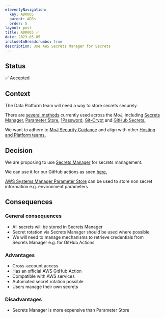 ```yaml
---
eleventyNavigation:
  key: ADR005
  parent: ADRs
  order: 5
layout: post
title: ADR005 ✅
date: 2023-05-05
includeInBreadcrumbs: true
description: Use AWS Secrets Manager for Secrets
---
```


## Status

✅ Accepted

## Context

The Data Platform team will need a way to store secrets securely.

There are [several methods](https://security-guidance.service.justice.gov.uk/secrets-management/#application--infrastructure-secrets) currently used across the MoJ, including [Secrets Manager](https://aws.amazon.com/secrets-manager/), [Parameter Store](https://docs.aws.amazon.com/systems-manager/latest/userguide/systems-manager-parameter-store.html), [1Password](https://operations-engineering.service.justice.gov.uk/documentation/services.html#services), [Git-Crypt](https://github.com/AGWA/git-crypt) and [GitHub Secrets.](https://docs.github.com/en/actions/security-guides/encrypted-secrets)

We want to adhere to [MoJ Security Guidance](https://security-guidance.service.justice.gov.uk/secrets-management/#application--infrastructure-secrets) and align with other [Hosting and Platform teams.](https://technical-guidance.service.justice.gov.uk/documentation/standards/hosting.html)

## Decision

We are proposing to use [Secrets Manager](https://aws.amazon.com/secrets-manager/) for secrets management.

We can use it for our GitHub actions as seen [here.](https://github.com/ministryofjustice/data-platform/blob/main/.github/workflows/platform-pagerduty-rota-to-slack.yml#L61-L67)

[AWS Systems Manager Parameter Store](https://docs.aws.amazon.com/systems-manager/latest/userguide/systems-manager-parameter-store.html) can be used to store non secret information e.g. environment parameters

## Consequences

### General consequences

* All secrets will be stored in Secrets Manager
* Secret rotation via Secrets Manager should be used where possible
* We will need to manage mechanisms to retrieve credentials from Secrets Manager e.g. for GitHub Actions

### Advantages

* Cross-account access
* Has an official AWS GitHub Action
* Compatible with AWS services
* Automated secret rotation possible
* Users manage their own secrets

### Disadvantages

* Secrets Manager is more expensive than Parameter Store

